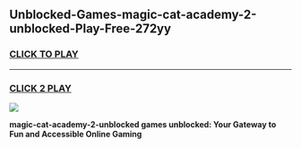 
## Unblocked-Games-magic-cat-academy-2-unblocked-Play-Free-272yy
<h3>
<a href="https://premium76.site?title=magic-cat-academy-2-unblocked&ref=20M">CLICK TO PLAY</a></h3>
<hr>

<h3>
<a href="https://premium76.site?title=magic-cat-academy-2-unblocked&ref=20M">CLICK 2 PLAY</a>
  
</h3>

<a href="https://premium76.site?title=magic-cat-academy-2-unblocked&ref=19M"><img src="https://clearcache.store/games.png"></a>


**magic-cat-academy-2-unblocked games unblocked: Your Gateway to Fun and Accessible Online Gaming**
